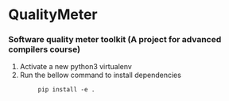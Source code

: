 # QualityMeter
### Software quality meter toolkit (A project for advanced compilers course)

1. Activate a new python3 virtualenv
2. Run the bellow command to install dependencies
    ```shell
         pip install -e .
    ```

